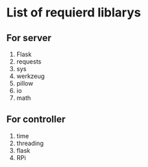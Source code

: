 # List of requierd liblarys

## For server

1. Flask
2. requests
3. sys
4. werkzeug
5. pillow
6. io
7. math

## For controller

1. time
2. threading
3. flask
4. RPi